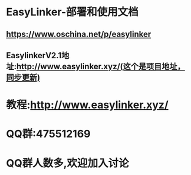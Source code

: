 # EasyLinker-部署和使用文档
## https://www.oschina.net/p/easylinker
## EasylinkerV2.1地址:http://www.easylinker.xyz/(这个是项目地址，同步更新)
# 教程:http://www.easylinker.xyz/
# QQ群:475512169
# QQ群人数多,欢迎加入讨论

